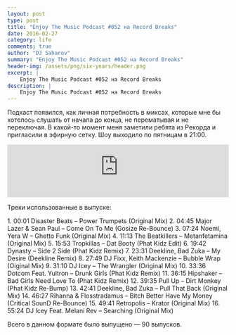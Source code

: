 ```yaml
---
layout: post
type: post
title: "Enjoy The Music Podcast #052 на Record Breaks"
date: 2016-02-27
category: life
comments: true
author: "DJ Saharov"
summary: "Enjoy The Music Podcast #052 на Record Breaks"
header-img: /assets/png/six-years/header.png
excerpt: |
    Enjoy The Music Podcast #052 на Record Breaks
description: |
    Enjoy The Music Podcast #052 на Record Breaks
---
```


<p>
<span class="firstcharacter">П</span>одкаст появился, как личная потребность в миксах, которые мне бы хотелось слушать от начала до конца, не перематывая и не переключая. В какой-то момент меня заметили ребята из Рекорда и пригласили в эфирную сетку. Шоу выходило по пятницам в 21:00.
</p>

<iframe width="100%" height="120" src="https://player-widget.mixcloud.com/widget/iframe/?hide_cover=1&feed=%2Fdjsaharovofficial%2Fenjoy-the-music-podcast-052%2F" frameborder="0" allow="encrypted-media; fullscreen; autoplay; idle-detection; speaker-selection; web-share;" ></iframe>

<p>Треки использованные в выпуске:</p>
1. 00:01 Disaster Beats – Power Trumpets (Original Mix)
2. 04:45 Major Lazer & Sean Paul – Come On To Me (Gosize Re-Bounce)
3. 07:24 Noemi, Yera W – Ghetto Funk (Original Mix)
4. 11:13 The Beatkillers – Metanfetamina (Original Mix)
5. 15:53 Tropkillas – Dat Booty (Phat Kidz Edit)
6. 19:42 Dynasty – Side 2 Side (Phat Kidz Remix)
7. 23:31 Deekline, Bad Zuka – My Desire (Deekline Remix)
8. 27:49 DJ Fixx, Keith Mackenzie – Bubble Wrap (Oiginal Mix)
9. 31:10 DJ Icey – The Wrangler (Original Mix)
10. 33:36 Dotcom Feat. Yultron  – Drunk Girls (Phat Kidz Remix)
11. 36:15 Hipshaker  – Bad Girls Need Love To (Phat Kidz Remix)
12. 39:35 Pull Up – Dirt Monkey (Phat Kidz Re-Bump)
13. 42:41 Deekline, Bad Zuka – Pull That Back (Original Mix)
14. 46:27 Rihanna & Flosstradamus – Bitch Better Have My Money (Critical SounD Re-Bounce)
15. 49:41 Retropolis – Krator (Original Mix)
16. 55:24 DJ Icey Feat. Melani Rev – Searching (Original Mix)

<p>Всего в данном формате было выпущено &mdash; 90 выпусков.</p>